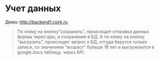 # Учет данных
Демо: http://backend1.csirk.ru
> По клику на кнопку"сохранить", происходит отправка данных формы через ajax, и сохранение в БД. А по клику на кнопку "выгрузить", происходит запрос к БД, оттуда берутся только записи, со значением "возраст" больше 18 лет и выгружаются в google.docs таблицу, через API.
